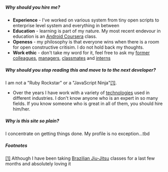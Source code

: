 #####  Why should you hire me?

* **Experience** - I've worked on various system from tiny open scripts to enterprise level system and everything in between
* **Education** - learning is part of my nature. My most recent endevour in education is an [Android Coursera](https://class.coursera.org/android-001) class. 
* **Openess** - my philosophy is that everyone wins when there is a room for open constructive critisim. I do not hold back my thoughts. 
* **Work ethic** - don't take my word for it, feel free to ask my [former](www.linkedin.com/in/juliankhandros) [colleagues](www.linkedin.com/in/ilyascharrenbroich), [managers](www.linkedin.com/in/mikegrassotti), [classmates](www.linkedin.com/in/nnaoumov) and [interns](https://github.com/jki127)

#####  Why should you stop reading this and move to to the next developer?

I am not a "Ruby Rockstar" or a "JavaScript Ninja"[[1]](#footnotes). 

* Over the years I have work with a variety of [technologies](https://www.linkedin.com/in/katzil) used in different industries. I don't know anyone who is an expert in so many fields. If you know someone who is great in all of them, you should hire him/her.  

#####  Why is this site so plain?

I concentrate on getting things done. My profile is no exception...tbd

##### Footnotes

[[1]](#why-should-you-stop-reading-this-and-move-to-to-the-next-developer) Although I have been taking [Brazilian Jiu-Jitsu](http://psabjj.com/) classes for a last few months and absolutely loving it

